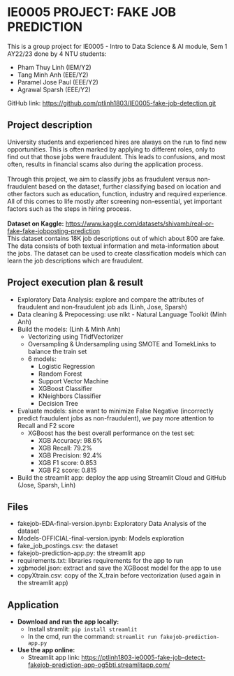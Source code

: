 # IE0005 PROJECT: FAKE JOB PREDICTION

This is a group project for IE0005 - Intro to Data Science & AI module, Sem 1 AY22/23 done by 4 NTU students:
- Pham Thuy Linh (IEM/Y2)
- Tang Minh Anh (EEE/Y2)
- Paramel Jose Paul (EEE/Y2)
- Agrawal Sparsh (EEE/Y2)

GitHub link: https://github.com/ptlinh1803/IE0005-fake-job-detection.git <br>

## Project description
University students and experienced hires are always on the run to find new opportunities. This is often marked by applying to different roles, only to find out that those jobs were fraudulent. This leads to confusions, and most often, results in financial scams also during the application process.
<br><br>
Through this project, we aim to classify jobs as fraudulent versus non-fraudulent based on the dataset, further classifying based on location and other factors such as education, function, industry and required experience. All of this comes to life mostly after screening non-essential, yet important factors such as the steps in hiring process.
<br><br>
<b>Dataset on Kaggle:</b> https://www.kaggle.com/datasets/shivamb/real-or-fake-fake-jobposting-prediction <br>
This dataset contains 18K job descriptions out of which about 800 are fake. The data consists of both textual information and meta-information about the jobs. The dataset can be used to create classification models which can learn the job descriptions which are fraudulent.

## Project execution plan & result
- Exploratory Data Analysis: explore and compare the attributes of fraudulent and non-fraudulent job ads (Linh, Jose, Sparsh)
- Data cleaning & Prepocessing: use nlkt - Natural Language Toolkit (Minh Anh)
- Build the models: (Linh & Minh Anh)
  + Vectorizing using TfidfVectorizer
  + Oversampling & Undersampling using SMOTE and TomekLinks to balance the train set
  + 6 models:
    * Logistic Regression
    * Random Forest
    * Support Vector Machine
    * XGBoost Classifier
    * KNeighbors Classifier
    * Decision Tree
 - Evaluate models: since want to minimize False Negative (incorrectly predict fraudulent jobs as non-fraudulent), we pay more attention to Recall and F2 score
    + XGBoost has the best overall performance on the test set: 
      * XGB Accuracy: 98.6%
      * XGB Recall: 79.2%
      * XGB Precision: 92.4%
      * XGB F1 score: 0.853
      * XGB F2 score: 0.815
- Build the streamlit app: deploy the app using Streamlit Cloud and GitHub (Jose, Sparsh, Linh)

## Files
- fakejob-EDA-final-version.ipynb: Exploratory Data Analysis of the dataset
- Models-OFFICIAL-final-version.ipynb: Models exploration
- fake_job_postings.csv: the dataset
- fakejob-prediction-app.py: the streamlit app
- requirements.txt: libraries requirements for the app to run
- xgbmodel.json: extract and save the XGBoost model for the app to use
- copyXtrain.csv: copy of the X_train before vectorization (used again in the streamlit app)

## Application
- <b>Download and run the app locally:</b>
  + Install stramlit: `pip install streamlit`
  + In the cmd, run the command: `streamlit run fakejob-prediction-app.py`
 - <b>Use the app online:</b>
    + Streamlit app link: https://ptlinh1803-ie0005-fake-job-detect-fakejob-prediction-app-og5bti.streamlitapp.com/

